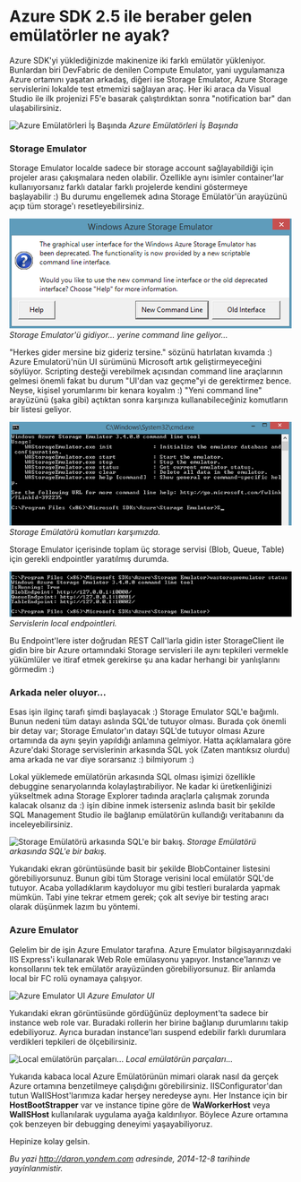 # Azure SDK 2.5 ile beraber gelen emülatörler ne ayak?
Azure SDK'yi yüklediğinizde makinenize iki farklı emülatör yükleniyor.
Bunlardan biri DevFabric de denilen Compute Emulator, yani uygulamanıza
Azure ortamını yaşatan arkadaş, diğeri ise Storage Emulator, Azure
Storage servislerini lokalde test etmemizi sağlayan araç. Her iki araca
da Visual Studio ile ilk projenizi F5'e basarak çalıştırdıktan sonra
"notification bar" dan ulaşabilirsiniz.

![Azure Emülatörleri İş
Başında](media/Azure_SDK_2_5_ile_beraber_gelen_emulatorler/emulator.png)
*Azure Emülatörleri İş Başında*

### Storage Emulator

Storage Emulator localde sadece bir storage account sağlayabildiği için
projeler arası çakışmalara neden olabilir. Özellikle aynı isimler
container'lar kullanıyorsanız farklı datalar farklı projelerde kendini
göstermeye başlayabilir :) Bu durumu engellemek adına Storage
Emülatör'ün arayüzünü açıp tüm storage'ı resetleyebilirsiniz.

![Storage Emulator'ü gidiyor... yerine command line geliyor...](media/Azure_SDK_2_5_ile_beraber_gelen_emulatorler/emulator2.png)
*Storage Emulator'ü gidiyor... yerine command line geliyor...*

"Herkes gider mersine biz gideriz tersine." sözünü hatırlatan kıvamda :) Azure Emulatorü'nün UI sürümünü Microsoft artık geliştirmeyeceğini söylüyor. Scripting desteği verebilmek açısından command line araçlarının gelmesi önemli fakat bu durum "UI'dan vaz geçme"yi de gerektirmez bence. Neyse, kişisel yorumlarımı bir kenara koyalım :) "Yeni command line" arayüzünü (şaka gibi) açtıktan sonra karşınıza kullanabileceğiniz komutların bir listesi geliyor.

![Storage Emülatörü komutları karşımızda.](media/Azure_SDK_2_5_ile_beraber_gelen_emulatorler/emulator3.png)
*Storage Emülatörü komutları karşımızda.*

Storage Emulator içerisinde toplam üç storage servisi (Blob, Queue,
Table) için gerekli endpointler yaratılmış durumda. 

![Servislerin local endpointleri.](media/Azure_SDK_2_5_ile_beraber_gelen_emulatorler/emulator4.png)
*Servislerin local endpointleri.*

Bu Endpoint'lere ister doğrudan REST Call'larla gidin ister StorageClient ile gidin bire
bir Azure ortamındaki Storage servisleri ile aynı tepkileri vermekle
yükümlüler ve itiraf etmek gerekirse şu ana kadar herhangi bir
yanlışlarını görmedim :)

### Arkada neler oluyor...

Esas işin ilginç tarafı şimdi başlayacak :) Storage Emulator SQL'e
bağımlı. Bunun nedeni tüm datayı aslında SQL'de tutuyor olması. Burada
çok önemli bir detay var; Storage Emulator'ın datayı SQL'de tutuyor
olması Azure ortamında da aynı şeyin yapıldığı anlamına gelmiyor. Hatta
açıklamalara göre Azure'daki Storage servislerinin arkasında SQL yok
(Zaten mantıksız olurdu) ama arkada ne var diye sorarsanız :) bilmiyorum
:)

Lokal yüklemede emülatörün arkasında SQL olması işimizi özellikle
debuggine senaryolarında kolaylaştırabiliyor. Ne kadar ki
üretkenliğinizi yükseltmek adına Storage Explorer tadında araçlarla
çalışmak zorunda kalacak olsanız da :) işin dibine inmek isterseniz
aslında basit bir şekilde SQL Management Studio ile bağlanıp emülatörün
kullandığı veritabanını da inceleyebilirsiniz.

![Storage Emülatörü arkasında SQL'e bir
bakış.](media/Azure_SDK_2_5_ile_beraber_gelen_emulatorler/emulator5.png)
*Storage Emülatörü arkasında SQL'e bir bakış.*

Yukarıdaki ekran görüntüsünde basit bir şekilde BlobContainer listesini
görebiliyorsunuz. Bunun gibi tüm Storage verisini local emülatör SQL'de
tutuyor. Acaba yolladıklarım kaydoluyor mu gibi testleri buralarda
yapmak mümkün. Tabi yine tekrar etmem gerek; çok alt seviye bir testing
aracı olarak düşünmek lazım bu yöntemi.

### Azure Emulator

Gelelim bir de işin Azure Emulator tarafına. Azure Emulator
bilgisayarınızdaki IIS Express'i kullanarak Web Role emülasyonu yapıyor.
Instance'larınızı ve konsollarını tek tek emülatör arayüzünden
görebiliyorsunuz. Bir anlamda local bir FC rolü oynamaya çalışıyor.

![Azure Emulator
UI](media/Azure_SDK_2_5_ile_beraber_gelen_emulatorler/emulator7.png)
*Azure Emulator UI*

Yukarıdaki ekran görüntüsünde gördüğünüz deployment'ta sadece bir instance web role var. Buradaki rollerin her birine
bağlanıp durumlarını takip edebiliyoruz. Ayrıca buradan instance'ları
suspend edebilir farklı durumlara verdikleri tepkileri de
ölçebilirsiniz.

![Local emülatörün
parçaları...](media/Azure_SDK_2_5_ile_beraber_gelen_emulatorler/emulator6.png)
*Local emülatörün parçaları...*

Yukarıda kabaca local Azure Emülatörünün mimari olarak nasıl da gerçek
Azure ortamına benzetilmeye çalışdığını görebilirsiniz.
IISConfigurator'dan tutun WaIISHost'larımıza kadar herşey neredeyse
aynı. Her Instance için bir **HostBootStrapper** var ve instance tipine göre
de **WaWorkerHost** veya **WaIISHost** kullanılarak uygulama ayağa kaldırılıyor.
Böylece Azure ortamına çok benzeyen bir debugging deneyimi
yaşayabiliyoruz.

Hepinize kolay gelsin.



*Bu yazi http://daron.yondem.com adresinde, 2014-12-8 tarihinde yayinlanmistir.*
